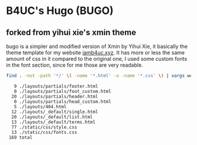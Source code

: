 # B4UC's Hugo (BUGO)

## forked from yihui xie's xmin theme

bugo is a simpler and modified version of Xmin by Yihui Xie, it basically the
theme template for my website [iamb4uc.xyz](https://iamb4uc.xyz). It has more
or less the same amount of css in it compared to the original one, I used some
custom fonts in the font section, since for me those are very readable.


```bash
find . -not -path '*/' \( -name '*.html' -o -name '*.css' \) | xargs wc -l
```

```
   9 ./layouts/partials/footer.html
   0 ./layouts/partials/foot_custom.html
  20 ./layouts/partials/header.html
   0 ./layouts/partials/head_custom.html
   5 ./layouts/404.html
  12 ./layouts/_default/single.html
  20 ./layouts/_default/list.html
  13 ./layouts/_default/terms.html
  77 ./static/css/style.css
  13 ./static/css/fonts.css
 169 total

```
